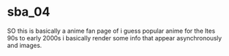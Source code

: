 # sba_04
SO this is basically a anime fan page of i guess popular anime for the ltes 90s to early 2000s i basically render some info that appear asynchronously and images.